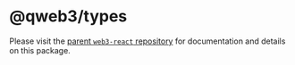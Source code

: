 # @qweb3/types

Please visit the [parent `web3-react` repository](https://github.com/NoahZinsmeister/web3-react) for documentation and details on this package.
